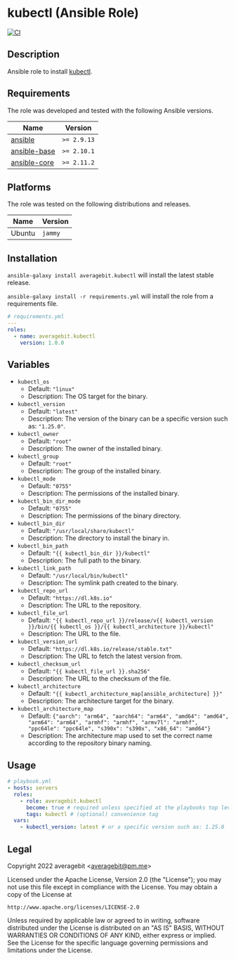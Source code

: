 # kubectl (Ansible Role)

[![CI](https://github.com/averagebit/ansible-role-kubectl/workflows/CI/badge.svg?event=push)](https://github.com/averagebit/ansible-role-kubectl/actions?query=workflow%3ACI)

## Description

Ansible role to install [kubectl](https://kubernetes.io/docs/reference/kubectl/kubectl/).

## Requirements

The role was developed and tested with the following Ansible versions.

| Name                                                   | Version     |
| ------------------------------------------------------ | ----------- |
| [ansible](https://pypi.org/project/ansible-base/)      | `>= 2.9.13` |
| [ansible-base](https://pypi.org/project/ansible-base/) | `>= 2.10.1` |
| [ansible-core](https://pypi.org/project/ansible-core/) | `>= 2.11.2` |

## Platforms

The role was tested on the following distributions and releases.

| Name   | Version |
| ------ | ------- |
| Ubuntu | `jammy` |

## Installation

`ansible-galaxy install averagebit.kubectl` will install the latest
stable release.

`ansible-galaxy install -r requirements.yml` will install the role
from a requirements file.

```yaml
# requirements.yml
---
roles:
  - name: averagebit.kubectl
    version: 1.0.0
```

## Variables

- `kubectl_os`
  - Default: `"linux"`
  - Description: The OS target for the binary.
- `kubectl_version`
  - Default: `"latest"`
  - Description: The version of the binary can be a specific version such as: `"1.25.0"`.
- `kubectl_owner`
  - Default: `"root"`
  - Description: The owner of the installed binary.
- `kubectl_group`
  - Default: `"root"`
  - Description: The group of the installed binary.
- `kubectl_mode`
  - Default: `"0755"`
  - Description: The permissions of the installed binary.
- `kubectl_bin_dir_mode`
  - Default: `"0755"`
  - Description: The permissions of the binary directory.
- `kubectl_bin_dir`
  - Default: `"/usr/local/share/kubectl"`
  - Description: The directory to install the binary in.
- `kubectl_bin_path`
  - Default: `"{{ kubectl_bin_dir }}/kubectl"`
  - Description: The full path to the binary.
- `kubectl_link_path`
  - Default: `"/usr/local/bin/kubectl"`
  - Description: The symlink path created to the binary.
- `kubectl_repo_url`
  - Default: `"https://dl.k8s.io"`
  - Description: The URL to the repository.
- `kubectl_file_url`
  - Default: `"{{ kubectl_repo_url }}/release/v{{ kubectl_version }}/bin/{{ kubectl_os }}/{{ kubectl_architecture }}/kubectl"`
  - Description: The URL to the file.
- `kubectl_version_url`
  - Default: `"https://dl.k8s.io/release/stable.txt"`
  - Description: The URL to fetch the latest version from.
- `kubectl_checksum_url`
  - Default: `"{{ kubectl_file_url }}.sha256"`
  - Description: The URL to the checksum of the file.
- `kubectl_architecture`
  - Default: `"{{ kubectl_architecture_map[ansible_architecture] }}"`
  - Description: The architecture target for the binary.
- `kubectl_architecture_map`
  - Default: `{"aarch": "arm64", "aarch64": "arm64", "amd64": "amd64", "arm64": "arm64", "armhf": "armhf", "armv7l": "armhf", "ppc64le": "ppc64le", "s390x": "s390x", "x86_64": "amd64"}`
  - Description: The architecture map used to set the correct name
    according to the repository binary naming.

## Usage

```yaml
# playbook.yml
- hosts: servers
  roles:
    - role: averagebit.kubectl
      become: true # required unless specified at the playbooks top level
      tags: kubectl # (optional) convenience tag
  vars:
    - kubectl_version: latest # or a specific version such as: 1.25.0
```

## Legal

Copyright 2022 averagebit <[averagebit@pm.me](mailto:averagebit@pm.me)>

Licensed under the Apache License, Version 2.0 (the "License"); you may
not use this file except in compliance with the License. You may obtain
a copy of the License at

    http://www.apache.org/licenses/LICENSE-2.0

Unless required by applicable law or agreed to in writing, software
distributed under the License is distributed on an "AS IS" BASIS,
WITHOUT WARRANTIES OR CONDITIONS OF ANY KIND, either express or implied.
See the License for the specific language governing permissions and
limitations under the License.
